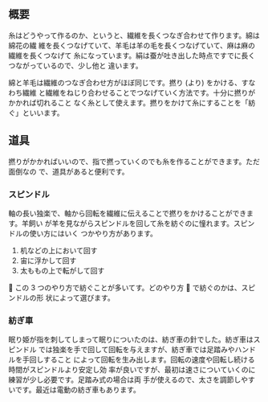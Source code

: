 ## 概要

糸はどうやって作るのか、というと、繊維を長くつなぎ合わせて作ります。綿は綿花の繊
維を長くつなげていて、羊毛は羊の毛を長くつなげていて、麻は麻の繊維を長くつなげて
糸になっています。絹は蚕が吐き出した時点ですでに長くつながっているので、少し他と
違います。

綿と羊毛は繊維のつなぎ合わせ方がほぼ同じです。撚り (より) をかける、すなわち繊維
と繊維をねじり合わせることでつなげていく方法です。十分に撚りがかかれば切れること
なく糸として使えます。撚りをかけて糸にすることを「紡ぐ」といいます。

## 道具

撚りがかかればいいので、指で撚っていくのでも糸を作ることができます。ただ面倒なの
で、道具があると便利です。

### スピンドル

軸の長い独楽で、軸から回転を繊維に伝えることで撚りをかけることができます。羊飼い
が羊を見ながらスピンドルを回して糸を紡ぐのに憧れます。スピンドルの使い方にはいく
つかやり方があります。

1. 机などの上において回す
2. 宙に浮かして回す
3. 太ももの上で転がして回す

 この 3 つのやり方で紡ぐことが多いてす。どのやり方  で紡ぐのかは、スピンドルの形
状によって選びます。

### 紡ぎ車

眠り姫が指を刺してしまって眠りについたのは、紡ぎ車の針でした。紡ぎ車はスピンドル
では独楽を手で回して回転を与えますが、紡ぎ車では足踏みやハンドルを手回しすること
によって回転を生み出します。回転の速度や回転し続ける時間がスピンドルより安定し効
率が良いですが、最初は速さについていくのに練習が少し必要です。足踏み式の場合は両
手が使えるので、太さを調節しやすいです。最近は電動の紡ぎ車もあります。
